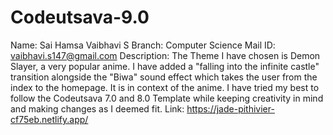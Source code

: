 # Codeutsava-9.0
Name: Sai Hamsa Vaibhavi S
Branch: Computer Science
Mail ID: vaibhavi.s147@gmail.com
Description: The Theme I have chosen is Demon Slayer, a very popular anime. I have added a "falling into the infinite castle" transition alongside the "Biwa" sound effect which takes the user from the index to the homepage. It is in context of the anime. I have tried my best to follow the Codeutsava 7.0 and 8.0 Template while keeping creativity in mind and making changes as I deemed fit. 
Link: https://jade-pithivier-cf75eb.netlify.app/

